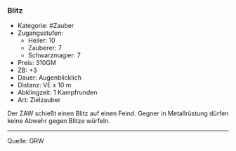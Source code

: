 ### Blitz

- Kategorie: #Zauber
- Zugangsstufen:
  - Heiler: 10
  - Zauberer: 7
  - Schwarzmagier: 7
- Preis: 310GM
- ZB: +3
- Dauer: Augenblicklich
- Distanz: VE x 10 m
- Abklingzeit: 1 Kampfrunden
- Art: Zielzauber

Der ZAW schießt einen Blitz auf einen Feind. Gegner in Metallrüstung dürfen keine Abwehr gegen Blitze würfeln.

---

Quelle: GRW
